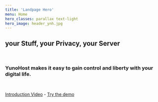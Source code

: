 ```yaml
---
title: 'Landpage Hero'
menu: Home
hero_classes: parallax text-light
hero_image: header_ynh.jpg
---
```


## your **Stuff**, your **Privacy**, your **Server**

</br>

### **YunoHost** makes it easy to gain control and liberty with your digital life.

</br>

[Introduction Video](https://eliegavoty.fr/testou/#apps) - [Try the demo](https://learn.getgrav.org?classes=btn,btn-primary,btn-lg&target=_blank)




